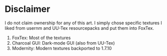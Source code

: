 # Disclaimer
I do not claim ownership for any of this art. I simply chose specific textures I liked from usernm and UU-Tex resourcepacks and put them into FoxTex.

1. FoxTex: Most of the textures
2. Charcoal GUI: Dark-mode GUI (also from UU-Tex)
3. Modernity: Modern textures backported to 1.7.10
